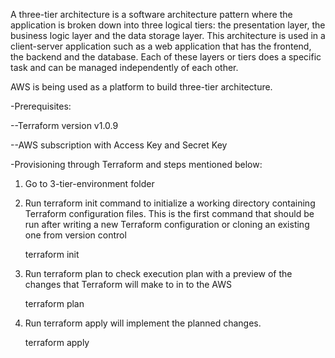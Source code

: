 A three-tier architecture is a software architecture pattern where the application is broken down into three logical tiers: the presentation layer, the business logic layer and the data storage layer. This architecture is used in a client-server application such as a web application that has the frontend, the backend and the database. Each of these layers or tiers does a specific task and can be managed independently of each other.


AWS is being used as a platform to build three-tier architecture.

-Prerequisites:

--Terraform version v1.0.9

--AWS subscription with Access Key and Secret Key

-Provisioning through Terraform and steps mentioned below:
1. Go to 3-tier-environment folder
2. Run terraform init command to initialize a working directory containing Terraform configuration files. This is the first command that should be run after writing a new Terraform configuration or cloning an existing one from version control
 
    terraform init
  
3. Run terraform plan to check execution plan with a preview of the changes that Terraform will make to in to the AWS
  
    terraform plan
  
4. Run terraform apply will implement the planned changes.

    terraform apply
    




